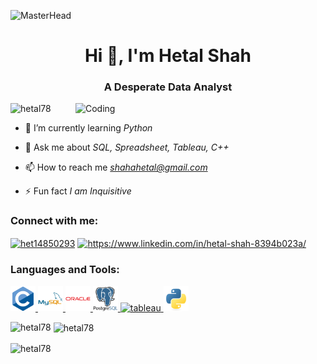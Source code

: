 ![MasterHead](https://uploads-ssl.webflow.com/61aaafd445ccb86f98678181/6217a939b2338c00424dabc4_aqw_banner%20(1).gif)

<h1 align="center">Hi 👋, I'm Hetal Shah</h1>
<h3 align="center">A Desperate Data Analyst</h3>
<img align="right" alt="Coding" width="400" src="https://logocorps.com/assets/images/new-animate/training/02.gif">

<p align="left"> <img src="https://komarev.com/ghpvc/?username=hetal78&label=Profile%20views&color=0e75b6&style=flat" alt="hetal78" /> </p>


- 🌱 I’m currently learning *Python*

- 💬 Ask me about *SQL, Spreadsheet, Tableau, C++*

- 📫 How to reach me *shahahetal@gmail.com*

- ⚡ Fun fact *I am Inquisitive*

<h3 align="left">Connect with me:</h3>
<p align="left">
<a href="https://twitter.com/het14850293" target="blank"><img align="center" src="https://raw.githubusercontent.com/rahuldkjain/github-profile-readme-generator/master/src/images/icons/Social/twitter.svg" alt="het14850293" height="30" width="40" /></a>
<a href="https://www.linkedin.com/in/hetal-shah-8394b023a/" target="blank"><img align="center" src="https://raw.githubusercontent.com/rahuldkjain/github-profile-readme-generator/master/src/images/icons/Social/linked-in-alt.svg" alt="https://www.linkedin.com/in/hetal-shah-8394b023a/" height="30" width="40" /></a>
</p>

<h3 align="left">Languages and Tools:</h3>
<p align="left"> <a href="https://www.cprogramming.com/" target="_blank" rel="noreferrer"> <img src="https://raw.githubusercontent.com/devicons/devicon/master/icons/c/c-original.svg" alt="c" width="40" height="40"/> </a> <a href="https://www.mysql.com/" target="_blank" rel="noreferrer"> <img src="https://raw.githubusercontent.com/devicons/devicon/master/icons/mysql/mysql-original-wordmark.svg" alt="mysql" width="40" height="40"/> </a> <a href="https://www.oracle.com/" target="_blank" rel="noreferrer"> <img src="https://raw.githubusercontent.com/devicons/devicon/master/icons/oracle/oracle-original.svg" alt="oracle" width="40" height="40"/> </a> <a href="https://www.postgresql.org" target="_blank" rel="noreferrer"> <img src="https://raw.githubusercontent.com/devicons/devicon/master/icons/postgresql/postgresql-original-wordmark.svg" alt="postgresql" width="40" height="40"/>  </a> <a href="https://public.tableau.com/app/discover" target="_blank" rel="noreferrer"> <img src="https://cdn.worldvectorlogo.com/logos/tableau-software.svg" alt="tableau" width="40" height="40"/> </a> <a href="https://www.python.org" target="_blank" rel="noreferrer"> <img src="https://raw.githubusercontent.com/devicons/devicon/master/icons/python/python-original.svg" alt="python" width="40" height="40"/> </a> </p>

<p><img align="left" src="https://github-readme-stats.vercel.app/api/top-langs?username=hetal78&show_icons=true&locale=en&layout=compact" alt="hetal78" /></p>

<p>&nbsp;<img align="center" src="https://github-readme-stats.vercel.app/api?username=hetal78&show_icons=true&locale=en" alt="hetal78" /></p>

<p><img align="center" src="https://github-readme-streak-stats.herokuapp.com/?user=hetal78&" alt="hetal78" /></p>
